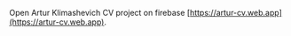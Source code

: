Open Artur Klimashevich CV project on firebase [https://artur-cv.web.app](https://artur-cv.web.app).
